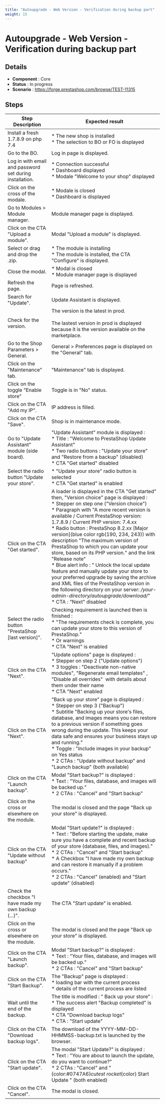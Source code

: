```yaml
---
title: "Autoupgrade - Web Version - Verification during backup part"
weight: 15
---
```


# Autoupgrade - Web Version - Verification during backup part
## Details
* **Component** : Core
* **Status** : In progress
* **Scenario** : https://forge.prestashop.com/browse/TEST-11315

## Steps
| Step Description | Expected result |
| ----- | ----- |
| Install a fresh 1.7.8.9 on php 7.4 | * The new shop is installed<br> * The selection to BO or FO is displayed |
| Go to the BO. | Log in page is displayed. |
| Log in with email and password set during installation. | * Connection successful<br> * Dashboard displayed<br> * Modale "Welcome to your shop" displayed |
| Click on the cross of the modale. | * Modale is closed<br> * Dashboard is displayed |
| Go to Modules > Module manager. | Module manager page is displayed. |
| Click on the CTA "Upload a module". | Modal "Upload a module" is displayed. |
| Select or drag and drop the .zip. | * The module is installing<br> * The module is installed, the CTA "Configure" is displayed. |
| Close the modal. | * Modal is closed<br> * Module manager page is displayed |
| Refresh the page. | Page is refreshed. |
| Search for "Update". | Update Assistant is displayed. |
| Check for the version. | The version is the latest in prod. <br><br>The lastest version in prod is displayed because it is the version available on the marketplace. |
| Go to the Shop Parameters > General. | General > Preferences page is displayed on the "General" tab. |
| Click on the "Maintenance" tab. | "Maintenance" tab is displayed. |
| Click on the toggle "Enable store" | Toggle is in "No" status. |
| Click on the CTA "Add my IP". | IP address is filled. |
| Click on the CTA "Save". | Shop is in maintenance mode. |
| Go to "Update Assistant" module (side board). | "Update Assistant" module is displayed : <br> * Title : "Welcome to PrestaShop Update Assistant"<br> * Two radio buttons : "Update your store" and "Restore from a backup" (disabled)<br> * CTA "Get started" disabled |
| Select the radio button "Update your store". | * "Update your store" radio button is selected<br> * CTA "Get started" is enabled |
| Click on the CTA "Get started". | A loader is displayed in the CTA "Get started" then, "Version choice" page is displayed : <br> * Stepper on step one ("Version choice")<br> * Paragraph with "A more recent version is available / Current PrestaShop version: 1.7.8.9 / Current PHP version: 7.4.xx<br> * Radio button : PrestaShop 8.2.xx [Major version](blue color rgb(190, 234, 243)) with description "The maximum version of PrestaShop to which you can update your store, based on its PHP version." and the link "Release note" <br> * Blue alert info : " Unlock the local update feature and manually update your store to your preferred upgrade by saving the archive and XML files of the PrestaShop version in the following directory on your server: */your-admin-directory/autoupgrade/download/*"<br> * CTA : "Next" disabled |
| Select the radio button "PrestaShop [last version]". | Checking requirement is launched then is finished :<br> * "The requirements check is complete, you can update your store to this version of PrestaShop."<br> * Or warnings <br> * CTA "Next" is enabled |
| Click on the CTA "Next". | "Update options" page is displayed :  <br> * Stepper on step 2 ("Update options")<br> * 3 toggles : "Deactivate non-native modules", "Regenerate email templates" , "Disable all overrides"  with details about them under their name <br> * CTA "Next" enabled |
| Click on the CTA "Next". | "Back up your store" page is displayed :  <br> * Stepper on step 3 ("Backup")<br> * Subtitle "Backing up your store's files, database, and images means you can restore to a previous version if something goes wrong during the update. This keeps your data safe and ensures your business stays up and running."<br> * Toggle : "Include images in your backup" on Yes status<br> * 2 CTAs : "Update without backup" and "Launch backup" (both available) |
| Click on the CTA "Launch backup". | Modal "Start backup?" is displayed : <br> * Text : "Your files, database, and images will be backed up."<br> * 2 CTAs : "Cancel" and "Start backup" |
| Click on the cross or elsewhere on the module. | The modal is closed and the page "Back up your store" is displayed. |
| Click on the CTA "Update without backup" | Modal "Start update?" is displayed : <br> * Text : "Before starting the update, make sure you have a complete and recent backup of your store (database, files, and images)."<br> * 2 CTAs : "Cancel" and "Start backup"<br> * A Checkbox "I have made my own backup and can restore it manually if a problem occurs."<br> * 2 CTAs : "Cancel" (enabled) and "Start update" (disabled) |
| Check the checkbox "I have made my own backup (...)". | The CTA "Start update" is enabled. |
| Click on the cross or elsewhere on the module. | The modal is closed and the page "Back up your store" is displayed. |
| Click on the CTA "Launch backup". | Modal "Start backup?" is displayed : <br> * Text : "Your files, database, and images will be backed up."<br> * 2 CTAs : "Cancel" and "Start backup" |
| Click on the CTA "Start Backup". | The "Backup" page is displayed :<br> * loading bar with the current process <br> * details of the current process are listed |
| Wait until the end of the backup. | The title is modified : " Back up your store" : <br> * The success alert "Backup completed" is displayed<br> * CTA "Download backup logs"<br> * CTA : "Start update" |
| Click on the CTA "Download backup logs". | The download of the YYYY-MM-DD-HHMMSS-backup.txt is launched by the browser. |
| Click on the CTA "Start update". | The modal "Start Update?" is displayed : <br> * Text : "You are about to launch the update, do you want to continue?"<br> * 2 CTAs : "Cancel" and "{color:#0747A6}_cutest rocket_{color} Start Update " (both enabled) |
| Click on the CTA "Cancel". | The modal is closed. |
